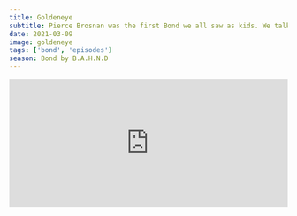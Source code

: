 ```yaml
---
title: Goldeneye
subtitle: Pierce Brosnan was the first Bond we all saw as kids. We talk about computer hackers, Xenia and Joe's Jack Wade theory. We end on some GoldenEye N64 memories.
date: 2021-03-09
image: goldeneye
tags: ['bond', 'episodes']
season: Bond by B.A.H.N.D
---
```

<iframe src="https://open.spotify.com/embed-podcast/episode/3eFM38gJ87AUPYCd6MNH6Q" width="100%" height="232" frameborder="0" allowtransparency="true" allow="encrypted-media"></iframe>